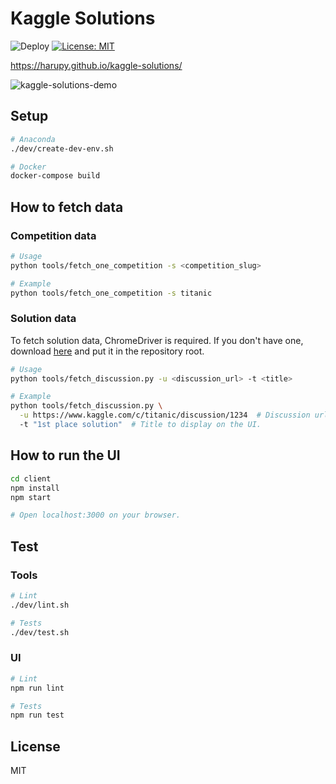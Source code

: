 # Kaggle Solutions

![Deploy](https://github.com/harupy/kaggle-solutions/workflows/Deploy/badge.svg)
[![License: MIT](https://img.shields.io/badge/License-MIT-green.svg)](https://opensource.org/licenses/MIT)

https://harupy.github.io/kaggle-solutions/

![kaggle-solutions-demo](https://user-images.githubusercontent.com/17039389/73281626-9b085000-4233-11ea-8025-01213b91c3d1.gif)

## Setup

```bash
# Anaconda
./dev/create-dev-env.sh

# Docker
docker-compose build
```

## How to fetch data

### Competition data

```bash
# Usage
python tools/fetch_one_competition -s <competition_slug>

# Example
python tools/fetch_one_competition -s titanic
```

### Solution data

To fetch solution data, ChromeDriver is required. If you don't have one, download [here](https://chromedriver.chromium.org/downloads) and put it in the repository root.

```bash
# Usage
python tools/fetch_discussion.py -u <discussion_url> -t <title>

# Example
python tools/fetch_discussion.py \
  -u https://www.kaggle.com/c/titanic/discussion/1234  # Discussion url
  -t "1st place solution"  # Title to display on the UI.
```

## How to run the UI

```bash
cd client
npm install
npm start

# Open localhost:3000 on your browser.
```

## Test

### Tools

```bash
# Lint
./dev/lint.sh

# Tests
./dev/test.sh
```

### UI

```bash
# Lint
npm run lint

# Tests
npm run test
```

## License

MIT
